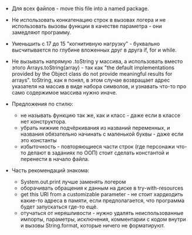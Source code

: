 - Для всех файлов - move this file into a named package.

- Не использовать конкатенацию строк в вызовах логера и не использовать вызовы функции в качестве параметра - они замедляют программу.

- Уменьшить с 17 до 15 "когнитивную нагрузку" - буквально высчитывается по глубине вложенных друг в друга if, for и while. 

- Не вызывать напрямую .toString у массива, а использовать вместо этого Arrays.toString(array) - 
так как "the default implementations provided by the Object class do not provide meaningful results for arrays". 
toString, как я понял, в этом случае возвращает адрес указателя на массив в виде набора символов, и узнавать что-то про само содержимое массива нужно иначе.

- Предложения по стилю:
    - не называть функцию так же, как и класс - даже если в классе нет конструктора.
    - убрать нижние подчёркивания из названий переменных, и названия обязательно начинать с маленькой буквы - даже если это константы
    - избыточность - повторяющиеся части строк (где персонажи что-то делают в заданиях по ООП) стоит сделать константой и перенести в начало файла.


- Часть рекомендаций знакома:
    - System.out.print лучше заменять логером
    - оборачивать обращения к данным на диске в try-with-resources
    - get this URI from a customizable parameter - не стоит хардкодить какие-то адреса в памяти, если предполагается, что программа будет запускаться где-то ещё.
    - отучаться от неряшливости - нужно удалять неиспользованные импорты, параметры, исключения, комментарии с кодом внутри и вызовы String.format, которые ничего не форматируют.
